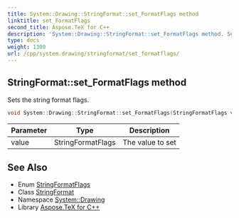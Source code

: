 ```yaml
---
title: System::Drawing::StringFormat::set_FormatFlags method
linktitle: set_FormatFlags
second_title: Aspose.TeX for C++
description: 'System::Drawing::StringFormat::set_FormatFlags method. Sets the string format flags in C++.'
type: docs
weight: 1300
url: /cpp/system.drawing/stringformat/set_formatflags/
---
```

## StringFormat::set_FormatFlags method


Sets the string format flags.

```cpp
void System::Drawing::StringFormat::set_FormatFlags(StringFormatFlags value)
```


| Parameter | Type | Description |
| --- | --- | --- |
| value | StringFormatFlags | The value to set |

## See Also

* Enum [StringFormatFlags](../../stringformatflags/)
* Class [StringFormat](../)
* Namespace [System::Drawing](../../)
* Library [Aspose.TeX for C++](../../../)

